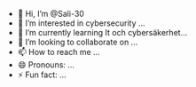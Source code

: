 - 👋 Hi, I’m @Sali-30
- 👀 I’m interested in cybersecurity ...
- 🌱 I’m currently learning It och cybersäkerhet...
- 💞️ I’m looking to collaborate on ...
- 📫 How to reach me ...
- 😄 Pronouns: ...
- ⚡ Fun fact: ...

<!---
Sali-30/Sali-30 is a ✨ special ✨ repository because its `README.md` (this file) appears on your GitHub profile.
You can click the Preview link to take a look at your changes.
--->

